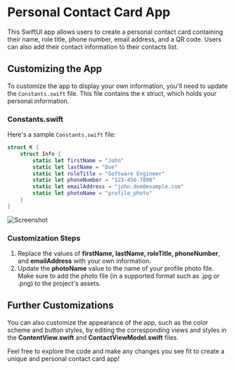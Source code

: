 # Personal Contact Card App

This SwiftUI app allows users to create a personal contact card containing their name, role title, phone number, email address, and a QR code. Users can also add their contact information to their contacts list.

## Customizing the App

To customize the app to display your own information, you'll need to update the `Constants.swift` file. This file contains the `K` struct, which holds your personal information.

### Constants.swift

Here's a sample `Constants.swift` file:

```swift
struct K {
    struct Info {
        static let firstName = "John"
        static let lastName = "Doe"
        static let roleTitle = "Software Engineer"
        static let phoneNumber = "123-456-7890"
        static let emailAddress = "john.doe@example.com"
        static let photoName = "profile_photo"
    }
}
```
![Screenshot](Assets/minfo_mock.png)

### Customization Steps
1. Replace the values of **firstName, lastName, roleTitle, phoneNumber**, and **emailAddress** with your own information.
2. Update the **photoName** value to the name of your profile photo file. Make sure to add the photo file (in a supported format such as .jpg or .png) to the project's assets.

## Further Customizations
You can also customize the appearance of the app, such as the color scheme and button styles, by editing the corresponding views and styles in the **ContentView.swift** and **ContactViewModel.swift** files.

Feel free to explore the code and make any changes you see fit to create a unique and personal contact card app!

